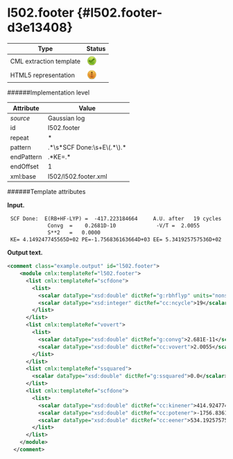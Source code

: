# l502.footer {#l502.footer-d3e13408}


| Type                                                                                                                                                | Status                                                                                                                                              |
|----|----|
| CML extraction template                                                                                                                             | ![](/imgs/Total.png)                                                                                                                                |
| HTML5 representation                                                                                                                                | ![](/imgs/Partial.png)                                                                                                                              |

######Implementation level

| Attribute                                                                                                                                           | Value                                                                                                                                               |
|----|----|
| *source*                                                                                                                                            | Gaussian log                                                                                                                                        |
| id                                                                                                                                                  | l502.footer                                                                                                                                         |
| repeat                                                                                                                                              | \*                                                                                                                                                  |
| pattern                                                                                                                                             | .\*\\s\*SCF Done:\\s+E\\(.\*\\).\*                                                                                                                  |
| endPattern                                                                                                                                          | .\*KE=.\*                                                                                                                                           |
| endOffset                                                                                                                                           | 1                                                                                                                                                   |
| xml:base                                                                                                                                            | l502/l502.footer.xml                                                                                                                                |

######Template attributes

**Input.**

     SCF Done:  E(RB+HF-LYP) =  -417.223184664     A.U. after   19 cycles
                 Convg  =    0.2681D-10             -V/T =  2.0055
                 S**2   =   0.0000
     KE= 4.149247745565D+02 PE=-1.756836163664D+03 EE= 5.341925757536D+02
      

**Output text.**

```xml
<comment class="example.output" id="l502.footer">
    <module cmlx:templateRef="l502.footer">
      <list cmlx:templateRef="scfdone">
        <list>
          <scalar dataType="xsd:double" dictRef="g:rbhflyp" units="nonsi:hartree">-417.223184664</scalar>
          <scalar dataType="xsd:integer" dictRef="cc:ncycle">19</scalar>
        </list>
      </list>
      <list cmlx:templateRef="vovert">
        <list>
          <scalar dataType="xsd:double" dictRef="g:convg">2.681E-11</scalar>
          <scalar dataType="xsd:double" dictRef="cc:vovert">2.0055</scalar>
        </list>
      </list>
      <list cmlx:templateRef="ssquared">
        <scalar dataType="xsd:double" dictRef="g:ssquared">0.0</scalar>
      </list>
      <list cmlx:templateRef="scfdone">
        <list>
          <scalar dataType="xsd:double" dictRef="cc:kinener">414.9247745565</scalar>
          <scalar dataType="xsd:double" dictRef="cc:potener">-1756.836163664</scalar>
          <scalar dataType="xsd:double" dictRef="cc:eener">534.1925757536</scalar>
        </list>
      </list>
    </module>
  </comment>
```

